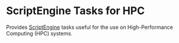 # ScriptEngine Tasks for HPC

Provides [ScriptEngine](https://github.com/uwefladrich/scriptengine) tasks
useful for the use on High-Performance Computing (HPC) systems.
